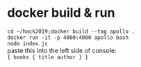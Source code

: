 # docker build & run
`cd ~/hack2019;docker build --tag apollo .`<br>
`docker run -it -p 4000:4000 apollo bash`<br>
`node index.js`<br>
paste this into the left side of console: <br>
`{ books { title author } }`<br>





